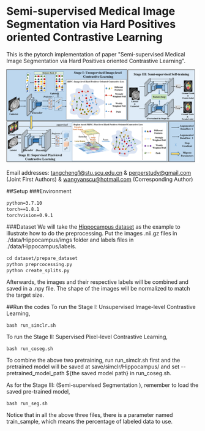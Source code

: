# Semi-supervised Medical Image Segmentation via Hard Positives oriented Contrastive Learning
This is the pytorch implementation of paper "Semi-supervised Medical Image Segmentation via Hard Positives oriented Contrastive Learning".

![workflow of our methods](./Overview.png)

Email addresses: tangcheng1@stu.scu.edu.cn & perperstudy@gmail.com (Joint First Authors) & wangyanscu@hotmail.com (Corresponding Author)

##Setup
###Environment
```
python=3.7.10
torch==1.8.1
torchvision=0.9.1
```
###Dataset
We will take the [Hippocampus dataset](https://drive.google.com/file/d/1RzPB1_bqzQhlWvU-YGvZzhx2omcDh38C/view?usp=sharing)
 as the example to illustrate how 
to do the preprocessing. Put the images .nii.gz files in ./data/Hippocampus/imgs folder and labels files in 
./data/Hippocampus/labels.
```
cd dataset/prepare_dataset
python preprcocessing.py
python create_splits.py
```

Afterwards, the images and their respective labels will be combined and saved in a .npy file. The shape of the images will be normalized to match the target size.

##Run the codes
To run the Stage I: Unsupervised Image-level Contrastive Learning,
```
bash run_simclr.sh
```
To run the Stage II: Supervised Pixel-level Contrastive Learning,
```
bash run_coseg.sh
```
To combine the above two pretraining, run run_simclr.sh first and the pretrained model will be saved at save/simclr/Hippocampus/ and set --pretrained_model_path  ${the saved model path} in run_coseg.sh.

As for the Stage III: (Semi-supervised Segmentation ), remember to load the saved pre-trained model,
```
bash run_seg.sh
```

Notice that in all the above three files, there is a parameter named train_sample, which means the percentage of labeled data to use. 

